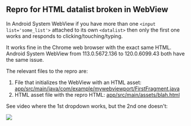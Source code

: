 Repro for HTML datalist broken in WebView
---

In Android System WebView if you have more than one `<input list='some_list'>` attached to its own `<datalist>` then only the first one works and responds to clicking/touching/typing.

It works fine in the Chrome web browser with the exact same HTML. Android System WebView from 113.0.5672.136 to 120.0.6099.43 both have the same issue.

The relevant files to the repro are:

1. File that initializes the WebView with an HTML asset: [app/src/main/java/com/example/mywebviewport/FirstFragment.java](FirstFragment.java)
1. HTML asset file with the repro HTML: [app/src/main/assets/blah.html](blah.html)

See video where the 1st dropdown works, but the 2nd one doesn't:

![](recording.gif)

